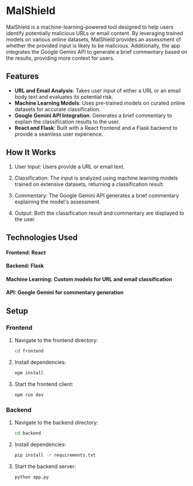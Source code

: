 # MalShield

MalShield is a machine-learning-powered tool designed to help users identify potentially malicious URLs or email content. By leveraging trained models on various online datasets, MalShield provides an assessment of whether the provided input is likely to be malicious. Additionally, the app integrates the Google Gemini API to generate a brief commentary based on the results, providing more context for users.

## Features

- **URL and Email Analysis**: Takes user input of either a URL or an email body text and evaluates its potential risk.
- **Machine Learning Models**: Uses pre-trained models on curated online datasets for accurate classification.
- **Google Gemini API Integration**: Generates a brief commentary to explain the classification results to the user.
- **React and Flask**: Built with a React frontend and a Flask backend to provide a seamless user experience.

## How It Works

1. User Input: Users provide a URL or email text.

2. Classification: The input is analyzed using machine learning models trained on extensive datasets, returning a classification result.

3. Commentary: The Google Gemini API generates a brief commentary explaining the model's assessment.

4. Output: Both the classification result and commentary are displayed to the user.

## Technologies Used

#### Frontend: React
#### Backend: Flask
#### Machine Learning: Custom models for URL and email classification
#### API: Google Gemini for commentary generation

## Setup

### Frontend
1. Navigate to the frontend directory:
   ```bash
   cd frontend

2. Install dependencies:
   ```bash
   npm install

3. Start the frontend client:
   ```bash
   npm run dev
   
### Backend
1. Navigate to the backend directory:
   ```bash
   cd backend

2. Install dependencies:
   ```bash
   pip install -r requirements.txt

3. Start the backend server:
   ```bash
   python app.py